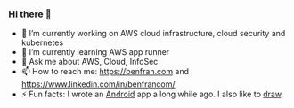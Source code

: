 ### Hi there 👋

<!--
**bfrancom/bfrancom** is a ✨ _special_ ✨ repository because its `README.md` (this file) appears on your GitHub profile.

Here are some ideas to get you started:
-->

- 🔭 I’m currently working on AWS cloud infrastructure, cloud security and kubernetes
- 🌱 I’m currently learning AWS app runner
- 💬 Ask me about AWS, Cloud, InfoSec
- 📫 How to reach me: https://benfran.com and https://www.linkedin.com/in/benfrancom/
- ⚡ Fun facts: I wrote an [Android](https://github.com/bfrancom/ClerkCount) app a long while ago. I also like to [draw](https://benfran.com/tags/comics/).

